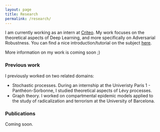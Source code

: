 ```yaml
---
layout: page
title: Research
permalink: /research/
---
```


I am currently working as an intern at [Criteo](https://www.criteo.com "Criteo homepage").
My work focuses on the theoretical aspects of Deep Learning, and more specifically on Adversarial Robustness. You can find a nice introduction/tutorial on the subject [here](https://adversarial-ml-tutorial.org "Adversarial robustness tutorial").

More information on my work is coming soon ;)

### Previous work

I previously worked on two related domains:

- Stochastic processes. During an internship at the Univeristy Paris 1 - Panthéon-Sorbonne, I studied theoretical aspects of Lévy processes.
- Graph theory. I worked on compartmental epidemic models applied to the study of radicalization and terrorism at the University of Barcelona.

### Publications

Coming soon.